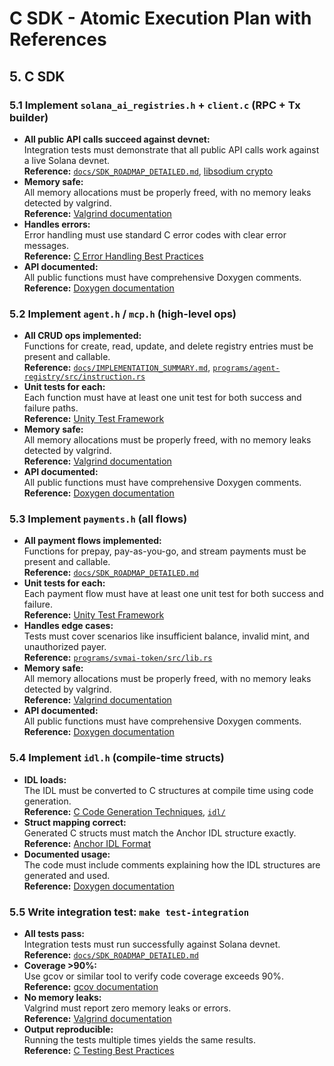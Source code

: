 # C SDK - Atomic Execution Plan with References

## 5. C SDK

### 5.1 Implement `solana_ai_registries.h` + `client.c` (RPC + Tx builder)
- **All public API calls succeed against devnet:**  
  Integration tests must demonstrate that all public API calls work against a live Solana devnet.  
  **Reference:** [`docs/SDK_ROADMAP_DETAILED.md`](../SDK_ROADMAP_DETAILED.md:113-114), [libsodium crypto](https://doc.libsodium.org/)
- **Memory safe:**  
  All memory allocations must be properly freed, with no memory leaks detected by valgrind.  
  **Reference:** [Valgrind documentation](https://valgrind.org/docs/manual/manual.html)
- **Handles errors:**  
  Error handling must use standard C error codes with clear error messages.  
  **Reference:** [C Error Handling Best Practices](https://wiki.sei.cmu.edu/confluence/display/c/ERR00-C.+Adopt+and+implement+a+consistent+and+comprehensive+error-handling+policy)
- **API documented:**  
  All public functions must have comprehensive Doxygen comments.  
  **Reference:** [Doxygen documentation](https://www.doxygen.nl/manual/docblocks.html)

### 5.2 Implement `agent.h` / `mcp.h` (high-level ops)
- **All CRUD ops implemented:**  
  Functions for create, read, update, and delete registry entries must be present and callable.  
  **Reference:** [`docs/IMPLEMENTATION_SUMMARY.md`](../IMPLEMENTATION_SUMMARY.md:153-162), [`programs/agent-registry/src/instruction.rs`](../../programs/agent-registry/src/instruction.rs)
- **Unit tests for each:**  
  Each function must have at least one unit test for both success and failure paths.  
  **Reference:** [Unity Test Framework](http://www.throwtheswitch.org/unity)
- **Memory safe:**  
  All memory allocations must be properly freed, with no memory leaks detected by valgrind.  
  **Reference:** [Valgrind documentation](https://valgrind.org/docs/manual/manual.html)
- **API documented:**  
  All public functions must have comprehensive Doxygen comments.  
  **Reference:** [Doxygen documentation](https://www.doxygen.nl/manual/docblocks.html)

### 5.3 Implement `payments.h` (all flows)
- **All payment flows implemented:**  
  Functions for prepay, pay-as-you-go, and stream payments must be present and callable.  
  **Reference:** [`docs/SDK_ROADMAP_DETAILED.md`](../SDK_ROADMAP_DETAILED.md:139-148)
- **Unit tests for each:**  
  Each payment flow must have at least one unit test for both success and failure.  
  **Reference:** [Unity Test Framework](http://www.throwtheswitch.org/unity)
- **Handles edge cases:**  
  Tests must cover scenarios like insufficient balance, invalid mint, and unauthorized payer.  
  **Reference:** [`programs/svmai-token/src/lib.rs`](../../programs/svmai-token/src/lib.rs)
- **Memory safe:**  
  All memory allocations must be properly freed, with no memory leaks detected by valgrind.  
  **Reference:** [Valgrind documentation](https://valgrind.org/docs/manual/manual.html)
- **API documented:**  
  All public functions must have comprehensive Doxygen comments.  
  **Reference:** [Doxygen documentation](https://www.doxygen.nl/manual/docblocks.html)

### 5.4 Implement `idl.h` (compile-time structs)
- **IDL loads:**  
  The IDL must be converted to C structures at compile time using code generation.  
  **Reference:** [C Code Generation Techniques](https://stackoverflow.com/questions/1476820/code-generation-in-c), [`idl/`](../../idl/)
- **Struct mapping correct:**  
  Generated C structs must match the Anchor IDL structure exactly.  
  **Reference:** [Anchor IDL Format](https://www.anchor-lang.com/docs/idl)
- **Documented usage:**  
  The code must include comments explaining how the IDL structures are generated and used.  
  **Reference:** [Doxygen documentation](https://www.doxygen.nl/manual/docblocks.html)

### 5.5 Write integration test: `make test-integration`
- **All tests pass:**  
  Integration tests must run successfully against Solana devnet.  
  **Reference:** [`docs/SDK_ROADMAP_DETAILED.md`](../SDK_ROADMAP_DETAILED.md:125)
- **Coverage >90%:**  
  Use gcov or similar tool to verify code coverage exceeds 90%.  
  **Reference:** [gcov documentation](https://gcc.gnu.org/onlinedocs/gcc/Gcov.html)
- **No memory leaks:**  
  Valgrind must report zero memory leaks or errors.  
  **Reference:** [Valgrind documentation](https://valgrind.org/docs/manual/manual.html)
- **Output reproducible:**  
  Running the tests multiple times yields the same results.  
  **Reference:** [C Testing Best Practices](https://stackoverflow.com/questions/65820/unit-testing-c-code)